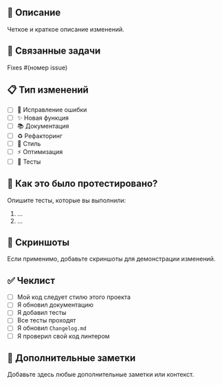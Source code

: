 ## 📝 Описание
Четкое и краткое описание изменений.

## 🔗 Связанные задачи
Fixes #(номер issue)

## 📋 Тип изменений
- [ ] 🐛 Исправление ошибки
- [ ] ✨ Новая функция
- [ ] 📚 Документация
- [ ] ♻️ Рефакторинг
- [ ] 🎨 Стиль
- [ ] ⚡️ Оптимизация
- [ ] 🧪 Тесты

## 🧪 Как это было протестировано?
Опишите тесты, которые вы выполнили:
1. ...
2. ...

## 📸 Скриншоты
Если применимо, добавьте скриншоты для демонстрации изменений.

## ✅ Чеклист
- [ ] Мой код следует стилю этого проекта
- [ ] Я обновил документацию
- [ ] Я добавил тесты
- [ ] Все тесты проходят
- [ ] Я обновил `Changelog.md`
- [ ] Я проверил свой код линтером

## 📎 Дополнительные заметки
Добавьте здесь любые дополнительные заметки или контекст. 
